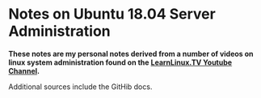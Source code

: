 # Notes on Ubuntu 18.04 Server Administration

**These notes are my personal notes derived from a number of videos on linux system administration found on the [LearnLinux.TV Youtube Channel](https://www.youtube.com/user/JtheLinuxguy).**

Additional sources include the GitHib docs.
